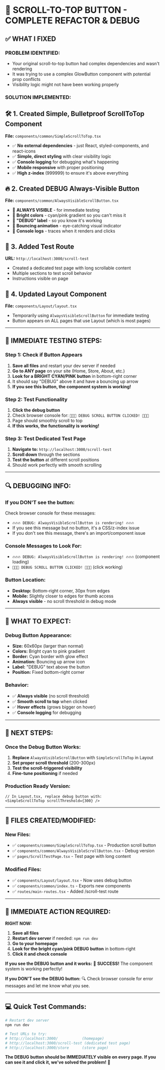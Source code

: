 # 🚀 SCROLL-TO-TOP BUTTON - COMPLETE REFACTOR & DEBUG

## ✅ WHAT I FIXED

### **PROBLEM IDENTIFIED:**
- Your original scroll-to-top button had complex dependencies and wasn't rendering
- It was trying to use a complex GlowButton component with potential prop conflicts
- Visibility logic might not have been working properly

### **SOLUTION IMPLEMENTED:**

## 🛠️ **1. Created Simple, Bulletproof ScrollToTop Component**
**File:** `components/common/SimpleScrollToTop.tsx`
- ✅ **No external dependencies** - just React, styled-components, and react-icons
- ✅ **Simple, direct styling** with clear visibility logic
- ✅ **Console logging** for debugging what's happening
- ✅ **Mobile responsive** with proper positioning
- ✅ **High z-index** (999999) to ensure it's above everything

## 🔥 **2. Created DEBUG Always-Visible Button**
**File:** `components/common/AlwaysVisibleScrollButton.tsx`
- 🎯 **ALWAYS VISIBLE** - for immediate testing
- 🎯 **Bright colors** - cyan/pink gradient so you can't miss it
- 🎯 **"DEBUG" label** - so you know it's working
- 🎯 **Bouncing animation** - eye-catching visual indicator
- 🎯 **Console logs** - traces when it renders and clicks

## 📍 **3. Added Test Route**
**URL:** `http://localhost:3000/scroll-test`
- Created a dedicated test page with long scrollable content
- Multiple sections to test scroll behavior
- Instructions visible on page

## 🔧 **4. Updated Layout Component**
**File:** `components/Layout/layout.tsx`
- Temporarily using `AlwaysVisibleScrollButton` for immediate testing
- Button appears on ALL pages that use Layout (which is most pages)

---

## 🧪 **IMMEDIATE TESTING STEPS:**

### **Step 1: Check if Button Appears**
1. **Save all files** and restart your dev server if needed
2. **Go to ANY page** on your site (Home, Store, About, etc.)
3. **Look for a BRIGHT CYAN/PINK button** in bottom-right corner
4. It should say "DEBUG" above it and have a bouncing up arrow
5. **If you see this button, the component system is working!**

### **Step 2: Test Functionality**
1. **Click the debug button**
2. Check browser console for: `🚀🚀🚀 DEBUG SCROLL BUTTON CLICKED! 🚀🚀🚀`
3. Page should smoothly scroll to top
4. **If this works, the functionality is working!**

### **Step 3: Test Dedicated Test Page**
1. **Navigate to:** `http://localhost:3000/scroll-test`
2. **Scroll down** through the sections
3. **Test the button** at different scroll positions
4. Should work perfectly with smooth scrolling

---

## 🔍 **DEBUGGING INFO:**

### **If you DON'T see the button:**
Check browser console for these messages:
- `🔥🔥🔥 DEBUG: AlwaysVisibleScrollButton is rendering! 🔥🔥🔥`
- If you see this message but no button, it's a CSS/z-index issue
- If you don't see this message, there's an import/component issue

### **Console Messages to Look For:**
- `🔥🔥🔥 DEBUG: AlwaysVisibleScrollButton is rendering! 🔥🔥🔥` (component loading)
- `🚀🚀🚀 DEBUG SCROLL BUTTON CLICKED! 🚀🚀🚀` (click working)

### **Button Location:**
- **Desktop:** Bottom-right corner, 30px from edges
- **Mobile:** Slightly closer to edges for thumb access
- **Always visible** - no scroll threshold in debug mode

---

## 🎯 **WHAT TO EXPECT:**

### **Debug Button Appearance:**
- **Size:** 60x60px (larger than normal)
- **Colors:** Bright cyan to pink gradient
- **Border:** Cyan border with glow effect
- **Animation:** Bouncing up arrow icon
- **Label:** "DEBUG" text above the button
- **Position:** Fixed bottom-right corner

### **Behavior:**
- ✅ **Always visible** (no scroll threshold)
- ✅ **Smooth scroll to top** when clicked
- ✅ **Hover effects** (grows bigger on hover)
- ✅ **Console logging** for debugging

---

## 🔄 **NEXT STEPS:**

### **Once the Debug Button Works:**
1. **Replace** `AlwaysVisibleScrollButton` with `SimpleScrollToTop` in Layout
2. **Set proper scroll threshold** (200-300px)
3. **Test the scroll-triggered visibility**
4. **Fine-tune positioning** if needed

### **Production Ready Version:**
```tsx
// In Layout.tsx, replace debug button with:
<SimpleScrollToTop scrollThreshold={300} />
```

---

## 📂 **FILES CREATED/MODIFIED:**

### **New Files:**
- ✅ `components/common/SimpleScrollToTop.tsx` - Production scroll button
- ✅ `components/common/AlwaysVisibleScrollButton.tsx` - Debug version
- ✅ `pages/ScrollTestPage.tsx` - Test page with long content

### **Modified Files:**
- ✅ `components/Layout/layout.tsx` - Now uses debug button
- ✅ `components/common/index.ts` - Exports new components
- ✅ `routes/main-routes.tsx` - Added /scroll-test route

---

## 🚨 **IMMEDIATE ACTION REQUIRED:**

**RIGHT NOW:**
1. **Save all files**
2. **Restart dev server** if needed: `npm run dev`
3. **Go to your homepage**
4. **Look for the bright cyan/pink DEBUG button** in bottom-right
5. **Click it and check console**

**If you see the DEBUG button and it works:**
🎉 **SUCCESS!** The component system is working perfectly!

**If you DON'T see the DEBUG button:**
🔍 Check browser console for error messages and let me know what you see.

---

## 💻 **Quick Test Commands:**

```bash
# Restart dev server
npm run dev

# Test URLs to try:
# http://localhost:3000/           (homepage)
# http://localhost:3000/scroll-test (dedicated test page)
# http://localhost:3000/store      (store page)
```

**The DEBUG button should be IMMEDIATELY visible on every page. If you can see it and click it, we've solved the problem!** 🚀